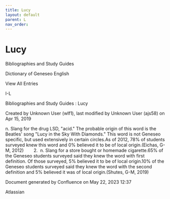 ```yaml
---
title: Lucy
layout: default
parent: L
nav_order:
---
```


# Lucy

Bibliographies and Study Guides

Dictionary of Geneseo English

View All Entries

I-L

Bibliographies and Study Guides : Lucy

Created by  Unknown User (wlf1), last modified by  Unknown User (ajs58) on Apr 15, 2019

n. Slang for the drug LSD, &quot;acid.&quot; The probable origin of this word is the Beatles' song &quot;Lucy in the Sky With Diamonds.&quot; This word is not Geneseo specific, but used extensively in certain circles.As of 2012, 78% of students surveyed knew this word and 0% believed it to be of local origin.(Eichas, G-M, 2012)        2.  n. Slang for a store bought or homemade cigarette.65% of the Geneseo students surveyed said they knew the word with first definition. Of those surveyed, 5% believed it to be of local origin.10% of the Geneseo students surveyed said they knew the word with the second definition and 5% believed it was of local origin.(Shutes, G-M, 2019)

Document generated by Confluence on May 22, 2023 12:37

Atlassian
